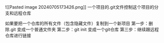 ![[Pasted image 20240705173426.png]]
一个项目的.git文件控制这个项目的分支和远程仓库

如果要把一个仓库的所有文件（包含隐藏文件）复制到一个新项目
第一步：删除.git 变成一个普通文件夹
第二步：git init 变成一个git仓库
第三步：继续跟远程仓库进行链接